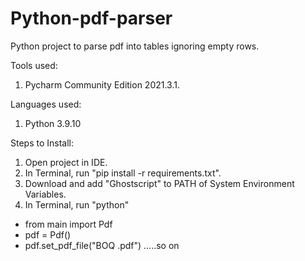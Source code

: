 # Python-pdf-parser
Python project to parse pdf into tables ignoring empty rows.

Tools used:
1. Pycharm Community Edition 2021.3.1.

Languages used:
1. Python 3.9.10

Steps to Install:
1. Open project in IDE.
2. In Terminal, run "pip install -r requirements.txt".
3. Download and add "Ghostscript" to PATH of System Environment Variables.
4. In Terminal, run "python"
- from main import Pdf
- pdf = Pdf()
- pdf.set_pdf_file("BOQ .pdf") .....so on
